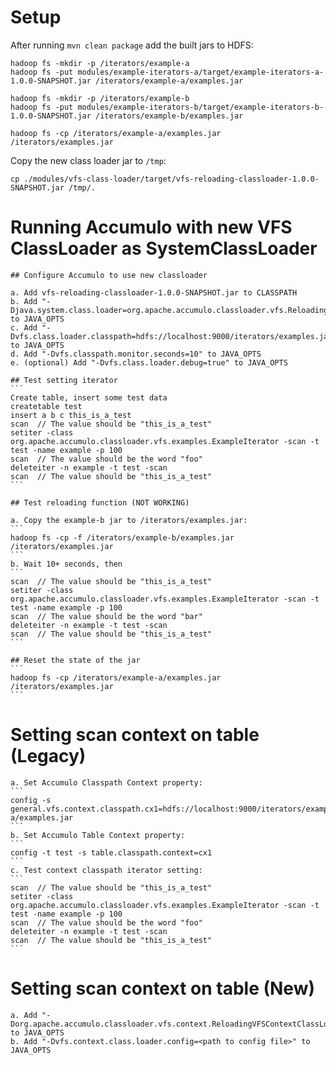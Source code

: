 <!--
Licensed to the Apache Software Foundation (ASF) under one
or more contributor license agreements.  See the NOTICE file
distributed with this work for additional information
regarding copyright ownership.  The ASF licenses this file
to you under the Apache License, Version 2.0 (the
"License"); you may not use this file except in compliance
with the License.  You may obtain a copy of the License at

  http://www.apache.org/licenses/LICENSE-2.0

Unless required by applicable law or agreed to in writing,
software distributed under the License is distributed on an
"AS IS" BASIS, WITHOUT WARRANTIES OR CONDITIONS OF ANY
KIND, either express or implied.  See the License for the
specific language governing permissions and limitations
under the License.
-->

# Setup

  After running `mvn clean package` add the built jars to HDFS:
  
  ```
  hadoop fs -mkdir -p /iterators/example-a
  hadoop fs -put modules/example-iterators-a/target/example-iterators-a-1.0.0-SNAPSHOT.jar /iterators/example-a/examples.jar
  
  hadoop fs -mkdir -p /iterators/example-b
  hadoop fs -put modules/example-iterators-b/target/example-iterators-b-1.0.0-SNAPSHOT.jar /iterators/example-b/examples.jar
  
  hadoop fs -cp /iterators/example-a/examples.jar /iterators/examples.jar
  ```
  
  Copy the new class loader jar to `/tmp`: 
  ```
  cp ./modules/vfs-class-loader/target/vfs-reloading-classloader-1.0.0-SNAPSHOT.jar /tmp/.
  ```

# Running Accumulo with new VFS ClassLoader as SystemClassLoader

	## Configure Accumulo to use new classloader
	
	a. Add vfs-reloading-classloader-1.0.0-SNAPSHOT.jar to CLASSPATH
	b. Add "-Djava.system.class.loader=org.apache.accumulo.classloader.vfs.ReloadingVFSClassLoader" to JAVA_OPTS
	c. Add "-Dvfs.class.loader.classpath=hdfs://localhost:9000/iterators/examples.jar" to JAVA_OPTS
	d. Add "-Dvfs.classpath.monitor.seconds=10" to JAVA_OPTS
	e. (optional) Add "-Dvfs.class.loader.debug=true" to JAVA_OPTS
	
	## Test setting iterator
	```
	Create table, insert some test data
	createtable test
	insert a b c this_is_a_test
	scan  // The value should be "this_is_a_test"
	setiter -class org.apache.accumulo.classloader.vfs.examples.ExampleIterator -scan -t test -name example -p 100
	scan  // The value should be the word "foo"
	deleteiter -n example -t test -scan
	scan  // The value should be "this_is_a_test"
	```
	
	## Test reloading function (NOT WORKING)
	
	a. Copy the example-b jar to /iterators/examples.jar:
	```
	hadoop fs -cp -f /iterators/example-b/examples.jar /iterators/examples.jar
	```
	b. Wait 10+ seconds, then
	```
	scan  // The value should be "this_is_a_test"
	setiter -class org.apache.accumulo.classloader.vfs.examples.ExampleIterator -scan -t test -name example -p 100
	scan  // The value should be the word "bar"
	deleteiter -n example -t test -scan
	scan  // The value should be "this_is_a_test"
	```
		
	## Reset the state of the jar
    ```
    hadoop fs -cp /iterators/example-a/examples.jar /iterators/examples.jar
    ```
      
# Setting scan context on table (Legacy)

	a. Set Accumulo Classpath Context property:
	```
	config -s general.vfs.context.classpath.cx1=hdfs://localhost:9000/iterators/example-a/examples.jar
	```
	b. Set Accumulo Table Context property:
	```
	config -t test -s table.classpath.context=cx1
	```
	c. Test context classpath iterator setting:
	```
	scan  // The value should be "this_is_a_test"
	setiter -class org.apache.accumulo.classloader.vfs.examples.ExampleIterator -scan -t test -name example -p 100
	scan  // The value should be the word "foo"
	deleteiter -n example -t test -scan
	scan  // The value should be "this_is_a_test"
	```

# Setting scan context on table (New)

	a. Add "-Dorg.apache.accumulo.classloader.vfs.context.ReloadingVFSContextClassLoaderFactory" to JAVA_OPTS
	b. Add "-Dvfs.context.class.loader.config=<path to config file>" to JAVA_OPTS
	
	

